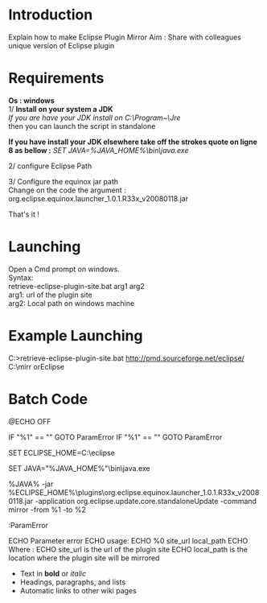 # Introduction #

Explain how to make Eclipse Plugin Mirror
Aim : Share with colleagues unique version of Eclipse plugin


# Requirements #
**Os : windows**<br />
1/ **Install on your system a JDK**<br />
_If you are have your JDK install on C:\Program~\Jre_<br />
then you can launch the script in standalone <br />

**If you have install your JDK elsewhere take off the strokes quote on ligne 8 as bellow :**
_SET JAVA=%JAVA\_HOME%\bin\java.exe_<br />

2/ configure Eclipse Path <br />

3/ Configure the equinox  jar path<br />
Change on the code the argument  : <br />
org.eclipse.equinox.launcher\_1.0.1.R33x\_v20080118.jar <br />

That's it !


# Launching #
Open a Cmd prompt on windows. <br />
Syntax:<br />
retrieve-eclipse-plugin-site.bat arg1 arg2 <br />
arg1: url of the plugin site <br />
arg2: Local path on windows machine <br />

# Example Launching #
C:\>retrieve-eclipse-plugin-site.bat http://pmd.sourceforge.net/eclipse/ C:\mirr
orEclipse


# Batch Code #
@ECHO OFF

IF "%1" == "" GOTO ParamError
IF "%1" == "" GOTO ParamError

SET ECLIPSE\_HOME=C:\eclipse

SET JAVA="%JAVA\_HOME%"\bin\java.exe

%JAVA% -jar %ECLIPSE\_HOME%\plugins\org.eclipse.equinox.launcher\_1.0.1.R33x\_v20080118.jar -application  org.eclipse.update.core.standaloneUpdate -command mirror -from %1 -to %2

:ParamError

ECHO Parameter error
ECHO usage:
ECHO %0 site\_url local\_path
ECHO Where :
ECHO site\_url is the url of the plugin site
ECHO local\_path is the location where the plugin site will be mirrored


  * Text in **bold** or _italic_
  * Headings, paragraphs, and lists
  * Automatic links to other wiki pages